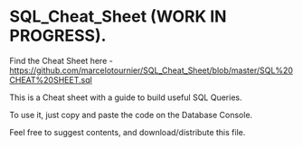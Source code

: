 # SQL_Cheat_Sheet (WORK IN PROGRESS).  

Find the Cheat Sheet here - https://github.com/marcelotournier/SQL_Cheat_Sheet/blob/master/SQL%20CHEAT%20SHEET.sql

This is a Cheat sheet with a guide to build useful SQL Queries. 

To use it, just copy and paste the code on the Database Console.  

Feel free to suggest contents, and download/distribute this file.
